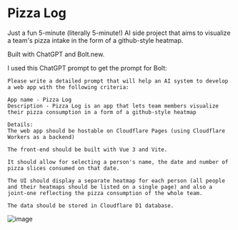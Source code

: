 # Pizza Log

Just a fun 5-minute (literally 5-minute!) AI side project that aims to visualize a team's pizza intake in the form of a github-style heatmap.

Built with ChatGPT and Bolt.new.

I used this ChatGPT prompt to get the prompt for Bolt:

```
Please write a detailed prompt that will help an AI system to develop a web app with the following criteria:

App name - Pizza Log
Description - Pizza Log is an app that lets team members visualize their pizza consumption in a form of a github-style heatmap

Details:
The web app should be hostable on Cloudflare Pages (using Cloudflare Workers as a backend)

The front-end should be built with Vue 3 and Vite.

It should allow for selecting a person's name, the date and number of pizza slices consumed on that date.

The UI should display a separate heatmap for each person (all people and their heatmaps should be listed on a single page) and also a joint-one reflecting the pizza consumption of the whole team.

The data should be stored in Cloudflare D1 database.
```

![image](https://github.com/user-attachments/assets/f84bb99e-13a7-4f08-a0d7-a3e0f05ffe1d)

